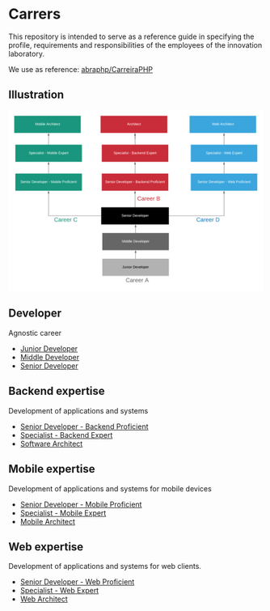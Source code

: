# Carrers

This repository is intended to serve as a reference guide in specifying the profile, requirements and responsibilities of the employees of the innovation laboratory. 

We use as reference: [abraphp/CarreiraPHP](https://github.com/abraphp/CarreiraPHP)

## Illustration
![Carrers](https://github.com/maranesi/carrers/blob/master/Images/Seniority.png?raw=true)

## Developer

Agnostic career

* [Junior Developer](https://github.com/maranesi/carrers/blob/master/Carrers/Base%20Level%20I.md)
* [Middle Developer](https://github.com/maranesi/carrers/blob/master/Carrers/Base%20Level%20II.md)
* [Senior Developer](https://github.com/maranesi/carrers/blob/master/Carrers/Base%20Level%20III.md)

## Backend expertise

Development of applications and systems

* [Senior Developer - Backend Proficient](https://github.com/maranesi/carrers/blob/master/Carrers/Backend%20Level%20I.md)
* [Specialist - Backend Expert ](https://github.com/maranesi/carrers/blob/master/Carrers/Backend%20Level%20II.md)
* [Software Architect](https://github.com/maranesi/carrers/blob/master/Carrers/Backend%20Level%20III.md)

## Mobile expertise

Development of applications and systems for mobile devices

* [Senior Developer - Mobile Proficient](https://github.com/maranesi/carrers/blob/master/Carrers/Mobile%20Level%20I.md)
* [Specialist - Mobile Expert ](https://github.com/maranesi/carrers/blob/master/Carrers/Mobile%20Level%20II.md)
* [Mobile Architect](https://github.com/maranesi/carrers/blob/master/Carrers/Mobile%20Level%20III.md)

## Web expertise

Development of applications and systems for web clients.

* [Senior Developer - Web Proficient](https://github.com/maranesi/carrers/blob/master/Carrers/Web%20Level%20I.md)
* [Specialist - Web Expert ](https://github.com/maranesi/carrers/blob/master/Carrers/Web%20Level%20II.md)
* [Web Architect](https://github.com/maranesi/carrers/blob/master/Carrers/Web%20Level%20III.md)
